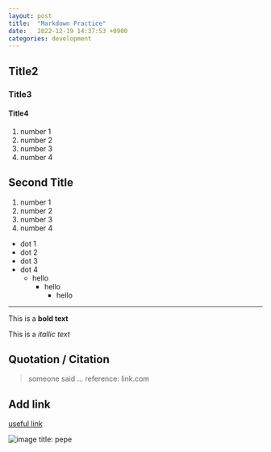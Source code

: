 ```yaml
---
layout: post
title:  "Markdown Practice"
date:   2022-12-19 14:37:53 +0900
categories: development
---
```


## Title2

### Title3

#### Title4

1. number 1
2. number 2
3. number 3
4. number 4

## Second Title

1. number 1
1. number 2
1. number 3
1. number 4

- dot 1
- dot 2
- dot 3
- dot 4
  - hello
    - hello
      - hello

---

This is a **bold text**

This is a *itallic text*

## Quotation / Citation

> someone said ... reference: link.com

## Add link

[useful link](https://www.google.com)

![image title: pepe](https://ichef.bbci.co.uk/news/976/cpsprodpb/16620/production/_91408619_55df76d5-2245-41c1-8031-07a4da3f313f.jpg)
